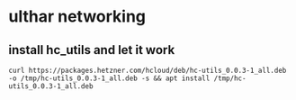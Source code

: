 # ulthar networking

## install hc_utils and let it work
```
curl https://packages.hetzner.com/hcloud/deb/hc-utils_0.0.3-1_all.deb -o /tmp/hc-utils_0.0.3-1_all.deb -s && apt install /tmp/hc-utils_0.0.3-1_all.deb
```